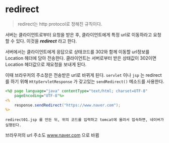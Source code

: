 # redirect
> redirect는 http protocol로 정해진 규칙이다.
>
서버는 클라이언트로부터 요청을 받은 후, 클라이언트에게 특정 url로 이동하라고 요청할 수 있다. 이것을 ___redirect___ 라고 한다.  

서버에서는 클라이언트에게 응답으로 상태코드를 302와 함께 이동할 url정보를 Location 헤더에 담아 전송한다.
클라이언트는 서버로부터 받은 상태값이 302이면 Location 헤더값으로 재요청을 보내게 된다.  

이때 브라우저의 주소창은 전송받은 url로 바뀌게 된다.
`servlet` 이나 `jsp` 는 redirect 를 하기 위해 `HttpServletResponse` 가 갖고있는 `sendRedirect()` 메소드를 사용한다.

```jsp
<%@ page language="java" contentType="text/html; charset=UTF-8"
    pageEncoding="UTF-8"%>
<%
	response.sendRedirect("https://www.naver.com");
%>
```

    redirect01.jsp 를 만든 뒤, 위의 코드를 입력하고 tomcat에 올려서 접속하면, 네이버가 실행된다.  
브라우저의 url 주소도 www.naver.com 으로 바뀜